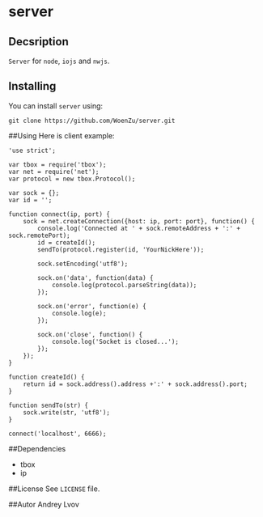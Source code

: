 server
====

Decsription
----

`Server` for `node`, `iojs` and `nwjs`.

Installing
----
You can install `server` using:

`git clone https://github.com/WoenZu/server.git`

##Using
Here is client example:

    'use strict';

    var tbox = require('tbox');
    var net = require('net');
    var protocol = new tbox.Protocol();

    var sock = {};
    var id = '';

    function connect(ip, port) {
        sock = net.createConnection({host: ip, port: port}, function() {
            console.log('Connected at ' + sock.remoteAddress + ':' + sock.remotePort);
            id = createId();
            sendTo(protocol.register(id, 'YourNickHere'));

            sock.setEncoding('utf8');

            sock.on('data', function(data) {
                console.log(protocol.parseString(data));
            });

            sock.on('error', function(e) {
                console.log(e);
            });

            sock.on('close', function() {
                console.log('Socket is closed...');
            });
        });
    }

    function createId() {
        return id = sock.address().address +':' + sock.address().port;
    }

    function sendTo(str) {
        sock.write(str, 'utf8');
    }

    connect('localhost', 6666);

##Dependencies
* tbox
* ip

##License
See `LICENSE` file.

##Autor
Andrey Lvov
